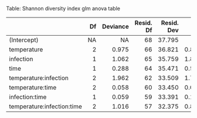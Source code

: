 Table: Shannon diversity index glm anova table

|                           | Df| Deviance| Resid. Df| Resid. Dev|     F| Pr(>F)|
|:--------------------------|--:|--------:|---------:|----------:|-----:|------:|
|(Intercept)                | NA|       NA|        68|     37.795|    NA|     NA|
|temperature                |  2|    0.975|        66|     36.821| 0.858|  0.429|
|infection                  |  1|    1.062|        65|     35.759| 1.870|  0.177|
|time                       |  1|    0.288|        64|     35.471| 0.507|  0.479|
|temperature:infection      |  2|    1.962|        62|     33.509| 1.727|  0.187|
|temperature:time           |  2|    0.058|        60|     33.450| 0.051|  0.950|
|infection:time             |  1|    0.059|        59|     33.391| 0.104|  0.748|
|temperature:infection:time |  2|    1.016|        57|     32.375| 0.895|  0.414|
